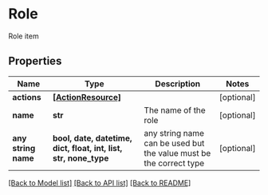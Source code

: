 # Role

Role item

## Properties
Name | Type | Description | Notes
------------ | ------------- | ------------- | -------------
**actions** | [**[ActionResource]**](ActionResource.md) |  | [optional] 
**name** | **str** | The name of the role | [optional] 
**any string name** | **bool, date, datetime, dict, float, int, list, str, none_type** | any string name can be used but the value must be the correct type | [optional]

[[Back to Model list]](../README.md#documentation-for-models) [[Back to API list]](../README.md#documentation-for-api-endpoints) [[Back to README]](../README.md)


